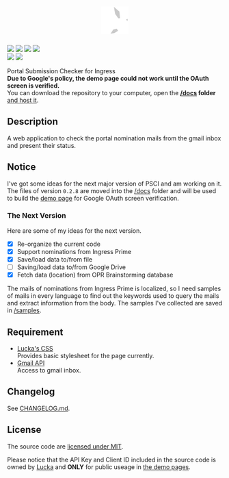 <h1 align=center><img height=64px src="./src/logo.svg" link="#"/></h1>

[![](https://img.shields.io/badge/version-0.2.8-green.svg)](./CHANGELOG.md "Changelog") [![](https://img.shields.io/badge/demo-unavailable-red.svg)](https://lucka.moe/PSCI "Demo") [![](https://img.shields.io/badge/author-Lucka-2578B5.svg)](https://lucka.moe "Author") [![](https://img.shields.io/badge/license-MIT-A31F34.svg)](./LICENSE "License")  
[![](https://img.shields.io/badge/safari-support-brightgreen.svg)](https://www.apple.com/safari/ "Safari Support") [![](https://img.shields.io/badge/chrome-support-brightgreen.svg)]("https://www.google.com/chrome/ "Chrome Support")<!-- [![](https://img.shields.io/badge/firefox-support-brightgreen.svg)]("https://www.mozilla.org/firefox/ "Firefox Support") [![](https://img.shields.io/badge/edge-support-brightgreen.svg)]("https://www.microsoft.com/windows/microsoft-edge "Edge Support") [![](https://img.shields.io/badge/ie-broken-red.svg)]("http://microsoft.com/ie "IE Broken") [![](https://img.shields.io/badge/opera-support-brightgreen.svg)]("https://www.opera.com/ "Opera Support")-->

Portal Submission Checker for Ingress  
**Due to Google's policy, the demo page could not work until the OAuth screen is verified.**  
You can download the repository to your computer, open the **[/docs](./docs) folder** [and host it](https://developers.google.com/gmail/api/quickstart/js "Browser Quickstart | Gmail API | Google Developers").
</p>

## Description
A web application to check the portal nomination mails from the gmail inbox and present their status.

## Notice
I've got some ideas for the next major version of PSCI and am working on it. The files of version `0.2.8` are moved into the [/docs](./docs) folder and will be used to build the [demo page](https://lucka.moe/PSCI) for Google OAuth screen verification.

### The Next Version
Here are some of my ideas for the next version.
- [x] Re-organize the current code
- [x] Support nominations from Ingress Prime
- [x] Save/load data to/from file
- [ ] Saving/load data to/from Google Drive
- [x] Fetch data (location) from OPR Brainstorming database

The mails of nominations from Ingress Prime is localized, so I need samples of mails in every language to find out the keywords used to query the mails and extract information from the body. The samples I've collected are saved in [/samples](./samples).

## Requirement
- [Lucka's CSS](https://github.com/lucka-me/toolkit/tree/master/Web/CSS)  
  Provides basic stylesheet for the page currently.
- [Gmail API](https://developers.google.com/gmail/api/)  
  Access to gmail inbox.

## Changelog
See [CHANGELOG.md](./CHANGELOG.md).

## License
The source code are [licensed under MIT](./LICENSE).

Please notice that the API Key and Client ID included in the source code is owned by [Lucka](https://github.com/lucka-me) and **ONLY** for public useage in [the demo pages](http://lucka.moe/PSCI/).

